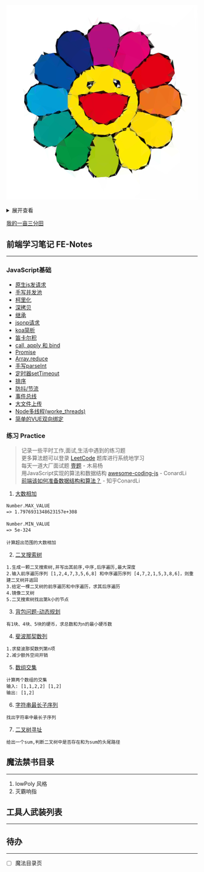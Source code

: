 ![logo.png](/images/logo.png "太阳花-lowPoly style")

<details>
<summary>展开查看</summary>
太阳花 - lowPoly风格 ~
</details>

[我的一亩三分田](https://iiamego.com)

## 前端学习笔记 FE-Notes
---
<!-- <details>
<summary>JavaScript基础</summary>
</details>

<details>
<summary>CSS3</summary>
</details>

<details>
<summary>浏览器原理</summary>
</details>

<details>
<summary>计算机原理</summary>
</details>

<details>
<summary>Vue一把梭</summary>
</details>

<details>
<summary>React全家桶</summary>
</details>

<details>
<summary>前端工程化</summary>
</details>

<details>
<summary>性能优化</summary>
</details>

<details>
<summary>数据库</summary>
</details>

<details>
<summary>服务器</summary>
</details>

<details>
<summary>小程序</summary>
</details> -->

### JavaScript基础

- [原生js发请求](/base/ajax.js)
- [手写并发池](/base/concurrent.js)
- [柯里化](/base/curry.js)  
- [深拷贝](/base/deepCopy.js)
- [继承](/base/inherit.js)
- [jsonp请求](/base/jsonp.js)
- [koa简析](/base/koa.js)
- [笛卡尔积](/base/myDescartes.js)
- [call, apply 和 bind](/base/myPoint.js)
- [Promise](/base/myPromise.js)
- [Array.reduce](/base/myReduce.js)
- [手写parseInt](/base/parseInt.js)
- [定时器setTimeout](/base/setTimeout.js)
- [排序](/base/sort.js)
- [防抖/节流](/base/throttle.js)
- [事件总线](/base/vueBus.js)
- [大文件上传](/back/static/index.html)
- [Node多线程(worke_threads)](/back/worker_threads/main.js)
- [简单的VUE双向绑定](/vueStudy/proxy.html)

### 练习 Practice

> 记录一些平时工作,面试,生活中遇到的练习题  
> 更多算法题可以登录 [LeetCode](https://leetcode-cn.com/problemset/all/) 题库进行系统地学习  
> 每天一道大厂面试题 [壹题](https://github.com/Advanced-Frontend/Daily-Interview-Question/issues) - 木易杨   
> 用JavaScript实现的算法和数据结构 [awesome-coding-js](http://www.conardli.top/docs/) - ConardLi  
> [前端该如何准备数据结构和算法？](https://juejin.im/post/5d5b307b5188253da24d3cd1) - 知乎ConardLi  

1. [大数相加](/practice/bigNumber.js)
```
Number.MAX_VALUE
=> 1.7976931348623157e+308

Number.MIN_VALUE
=> 5e-324

计算超出范围的大数相加
```

2. [二叉搜索树](/practice/bst.js)
```
1.生成一颗二叉搜索树,并写出其前序,中序,后序遍历,最大深度
2.输入前序遍历序列 [1,2,4,7,3,5,6,8] 和中序遍历序列 [4,7,2,1,5,3,8,6]，则重建二叉树并返回
3.给定一棵二叉树的前序遍历和中序遍历，求其后序遍历
4.镜像二叉树
5.二叉搜索树找出第k小的节点
```

3. [背包问题-动态规划](/practice/dynamicProgramming.js)
```
有1块、4块、5块的硬币，求总数和为n的最小硬币数
```

4. [斐波那契数列](/practice/fibonacci.js)
```
1.求斐波那契数列第n项
2.减少额外空间开销
```

5. [数组交集](/practice/intersection.js)
```
计算两个数组的交集
输入: [1,1,2,2] [1,2]
输出: [1,2]
```

6. [字符串最长子序列](/practice/maxCount.js)
```
找出字符串中最长子序列
```

7. [二叉树寻址](/practice/pathSum.js)
```
给出一个sum,判断二叉树中是否存在和为sum的头尾路径
```

## 魔法禁书目录
---
1. lowPoly 风格
2. 灭霸响指

## 工具人武装列表
---

## 待办
---
- [ ] 魔法目录页
